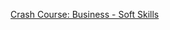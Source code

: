 [Crash Course: Business - Soft Skills](https://www.youtube.com/playlist?list=PLH2l6uzC4UEV7F8DJZvvSoAQyPoLAgPm0)